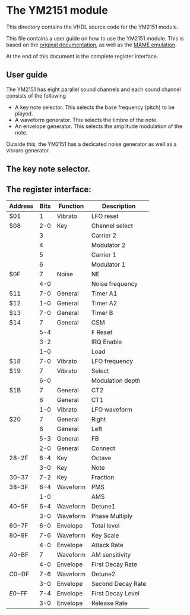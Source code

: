 # The YM2151 module

This directory contains the VHDL source code for the YM2151 module.

This file contains a user guide on how to use the YM2151 module.  This is based
on the [original
documentation](http://map.grauw.nl/resources/sound/yamaha_ym2151_synthesis.pdf),
as well as the [MAME emulation](https://github.com/mamedev/mame/).

At the end of this document is the complete register interface.

## User guide

The YM2151 has eight parallel sound channels and each sound channel consists 
of the following
* A key note selector. This selects the base frequency (pitch) to be played.
* A waveform generator. This selects the timbre of the note.
* An envelope generator. This selects the amplitude modulation of the note.

Outside this, the YM2151 has a dedicated noise generator as well as a vibraro
generator.

## The key note selector.

## The register interface:
| Address |  Bits  | Function | Description       |
| ------- | ------ | -------- | ----------------- |
|  $01    |   1    | Vibrato  | LFO reset         |
|  $08    |  2-0   | Key      | Channel select    |
|         |   3    |          | Carrier 2         |
|         |   4    |          | Modulator 2       |
|         |   5    |          | Carrier 1         |
|         |   6    |          | Modulator 1       |
|  $0F    |   7    | Noise    | NE                |
|         |  4-0   |          | Noise frequency   |
|  $11    |  7-0   | General  | Timer A1          |
|  $12    |  1-0   | General  | Timer A2          |
|  $13    |  7-0   | General  | Timer B           |
|  $14    |   7    | General  | CSM               |
|         |  5-4   |          | F Reset           |
|         |  3-2   |          | IRQ Enable        |
|         |  1-0   |          | Load              |
|  $18    |  7-0   | Vibrato  | LFO frequency     |
|  $19    |   7    | Vibrato  | Select            |
|         |  6-0   |          | Modulation depth  |
|  $1B    |   7    | General  | CT2               |
|         |   6    | General  | CT1               |
|         |  1-0   | Vibrato  | LFO waveform      |
|  $20    |   7    | General  | Right             |
|         |   6    | General  | Left              |
|         |  5-3   | General  | FB                |
|         |  2-0   | General  | Connect           |
| $28-$2F |  6-4   | Key      | Octave            |
|         |  3-0   | Key      | Note              |
| $30-$37 |  7-2   | Key      | Fraction          |
| $38-$3F |  6-4   | Waveform | PMS               |
|         |  1-0   |          | AMS               |
| $40-$5F |  6-4   | Waveform | Detune1           |
|         |  3-0   | Waveform | Phase Multiply    |
| $60-$7F |  6-0   | Envelope | Total level       |
| $80-$9F |  7-6   | Waveform | Key Scale         |
|         |  4-0   | Envelope | Attack Rate       |
| $A0-$BF |   7    | Waveform | AM sensitivity    |
|         |  4-0   | Envelope | First Decay Rate  |
| $C0-$DF |  7-6   | Waveform | Detune2           |
|         |  3-0   | Envelope | Second Decay Rate |
| $E0-$FF |  7-4   | Envelope | First Decay Level |
|         |  3-0   | Envelope | Release Rate      |






